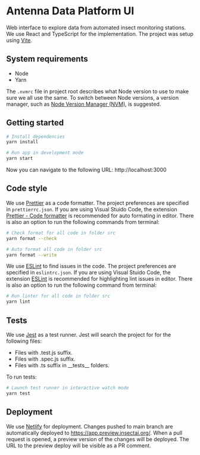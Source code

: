 # Antenna Data Platform UI

Web interface to explore data from automated insect monitoring stations. We use React and TypeScript for the implementation. The project was setup using [Vite](https://vitejs.dev/).

## System requirements

- Node
- Yarn

The `.nvmrc` file in project root describes what Node version to use to make sure we all use the same. To switch between Node versions, a version manager, such as [Node Version Manager (NVM)](https://github.com/nvm-sh/nvm), is suggested.

## Getting started

```bash
# Install dependencies
yarn install

# Run app in development mode
yarn start
```

Now you can navigate to the following URL: http://localhost:3000

## Code style

We use [Prettier](https://prettier.io/) as a code formatter. The project preferences are specified in `prettierrc.json`. If you are using Visual Stuido Code, the extension [Prettier - Code formatter](https://marketplace.visualstudio.com/items?itemName=esbenp.prettier-vscode) is recommended for auto formating in editor. There is also an option to run the following commands from terminal:

```bash
# Check format for all code in folder src
yarn format --check

# Auto format all code in folder src
yarn format --write
```

We use [ESLint](https://eslint.org/) to find issues in the code. The project preferences are specified in `eslintrc.json`. If you are using Visual Stuido Code, the extension [ESLint](https://marketplace.visualstudio.com/items?itemName=dbaeumer.vscode-eslint) is recommended for highlighting lint issues in editor. There is also an option to run the following command from terminal:

```bash
# Run linter for all code in folder src
yarn lint
```

## Tests

We use [Jest](https://jestjs.io/) as a test runner. Jest will search the project for for the following files:

- Files with .test.js suffix.
- Files with .spec.js suffix.
- Files with .ts suffix in \_\_tests\_\_ folders.

To run tests:

```bash
# Launch test runner in interactive watch mode
yarn test
```

## Deployment

We use [Netlify](https://www.netlify.com/) for deployment. Changes pushed to main branch are automatically deployed to https://app.preview.insectai.org/. When a pull request is opened, a preview version of the changes will be deployed. The URL to the preview deploy will be visible as a PR comment.
